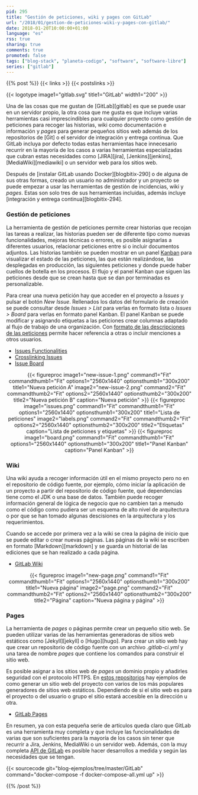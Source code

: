 ```yaml
---
pid: 295
title: "Gestión de peticiones, wiki y pages con GitLab"
url: "/2018/01/gestion-de-peticiones-wiki-y-pages-con-gitlab/"
date: 2018-01-20T10:00:00+01:00
language: "es"
rss: true
sharing: true
comments: true
promoted: false
tags: ["blog-stack", "planeta-codigo", "software", "software-libre"]
series: ["gitlab"]
---
```


{{% post %}}
{{< links >}}
{{< postslinks >}}

{{< logotype image1="gitlab.svg" title1="GitLab" width1="200" >}}

Una de las cosas que me gustan de [GitLab][gitlab] es que se puede usar en un servidor propio, la otra cosa que me gusta es que incluye varias herramientas casi imprescindibles para cualquier proyecto como gestión de peticiones para recoger las historias, wiki como documentación e información y _pages_ para generar pequeños sitios web además de los repositorios de [Git] o el servidor de integración y entrega continua. Que GitLab incluya por defecto todas estas herramientas hace innecesario recurrir en la mayoría de los casos a varias herramientas especializadas que cubran estas necesidades como [JIRA][jira], [Jenkins][jenkins], [MediaWiki][mediawiki] o un servidor web para los sitios web.

Después de [instalar GitLab usando Docker][blogbitix-290] o de alguna de sus otras formas, creado un usuario no administrador y un proyecto se puede empezar a usar las herramientas de gestión de incidencias, wiki y _pages_. Estas son solo tres de sus herramientas incluidas, además incluye [integración y entrega continua][blogbitix-294].

### Gestión de peticiones

La herramienta de gestión de peticiones permite crear historias que recojan las tareas a realizar, las historias pueden ser de diferente tipo como nuevas funcionalidades, mejoras técnicas o errores, es posible asignarlas a diferentes usuarios, relacionar peticiones entre si o incluir documentos adjuntos. Las historias también se pueden mostrar en un panel [Kanban](https://es.wikipedia.org/wiki/Kanban_(desarrollo)) para visualizar el estado de las peticiones, las que están realizándose, las desplegadas en producción, las siguientes peticiones y donde puede haber cuellos de botella en los procesos. El flujo y el panel Kanban que siguen las peticiones desde que se crean hasta que se dan por terminadas es personalizable.

Para crear una nueva petición hay que acceder en el proyecto a _Issues_ y pulsar el botón _New Issue_. Rellenados los datos del formulario de creación se puede consultar desde _Issues > List_ para verlas en formato lista o _Issues > Board_ para verlas en formato panel Kanban. El panel Kanban se puede modificar y asignando etiquetas a las peticiones crear columnas adaptado al flujo de trabajo de una organización. Con [formato de las descripciones de las peticiones](https://docs.gitlab.com/ee/user/markdown.html) permite hacer referencia a otras o incluir menciones a otros usuarios.

* [Issues Functionalities](https://docs.gitlab.com/ee/user/project/issues/issues_functionalities.html#11-reference)
* [Crosslinking Issues](https://docs.gitlab.com/ee/user/project/issues/crosslinking_issues.html)
* [Issue Board](https://about.gitlab.com/features/issueboard/)

<div class="media" style="text-align: center;">
    {{< figureproc
        image1="new-issue-1.png" command1="Fit" commandthumb1="Fit" options1="2560x1440" optionsthumb1="300x200" title1="Nueva petición A"
        image2="new-issue-2.png" command2="Fit" commandthumb2="Fit" options2="2560x1440" optionsthumb2="300x200" title2="Nueva petición B"
        caption="Nueva petición" >}}
    {{< figureproc
        image1="issues.png" command1="Fit" commandthumb1="Fit" options1="2560x1440" optionsthumb1="300x200" title1="Lista de peticiones"
        image2="labels.png" command2="Fit" commandthumb2="Fit" options2="2560x1440" optionsthumb2="300x200" title2="Etiquetas"
        caption="Lista de peticiones y etiquetas" >}}
    {{< figureproc
        image1="board.png" command1="Fit" commandthumb1="Fit" options1="2560x1440" optionsthumb1="300x200" title1="Panel Kanban"
        caption="Panel Kanban" >}}
</div>

### Wiki

Una wiki ayuda a recoger información útil en el mismo proyecto pero no en el repositorio de código fuente, por ejemplo, cómo iniciar la aplicación de un proyecto a partir del repositorio de código fuente, qué dependencias tiene como el JDK o una base de datos. También puede recoger información general de lógica de negocio que no cambien tan a menudo como el código como pudiera ser un esquema de alto nivel de arquitectura o por que se han tomado algunas descisiones en la arquitectura y los requerimientos.

Cuando se accede por primera vez a la wiki se crea la página de inicio que se puede editar o crear nuevas páginas. Las páginas de la wiki se escriben en formato [Markdown][markdown] y se guarda un historial de las ediciones que se han realizado a cada página.

* [GitLab Wiki](https://docs.gitlab.com/ce/user/project/wiki/index.html)

<div class="media" style="text-align: center;">
    {{< figureproc
        image1="new-page.png" command1="Fit" commandthumb1="Fit" options1="2560x1440" optionsthumb1="300x200" title1="Nueva página"
        image2="page.png" command2="Fit" commandthumb2="Fit" options2="2560x1440" optionsthumb2="300x200" title2="Página"
        caption="Nueva página y página" >}}
</div>

### Pages

La herramienta de _pages_ o páginas permite crear un pequeño sitio web. Se pueden utilizar varias de las herramientas generadoras de sitios web estáticos como [Jekyll][jekyll] o [Hugo][hugo]. Para crear un sitio web hay que crear un repositorio de código fuente con un archivo _.gitlab-ci.yml_ y una tarea de nombre _pages_ que contiene los comandos para construir el sitio web.

Es posible asignar a los sitios web de _pages_ un dominio propio y añadirles seguridad con el protocolo HTTPS. En [estos repositorios](https://gitlab.com/pages) hay ejemplos de como generar un sitio web del proyecto con varios de los más populares generadores de sitios web estáticos. Dependiendo de si el sitio web es para el proyecto o del usuario o grupo el sitio estará accesible en la dirección u otra.

* [GitLab Pages](https://docs.gitlab.com/ee/user/project/pages/index.html#gitlab-pages-documentation)

En resumen, ya con esta pequeña serie de artículos queda claro que GitLab es una herramienta muy completa y que incluye las funcionalidades de varias que son suficientes para la mayoría de los casos sin tener que recurrir a Jira, Jenkins, MediaWiki o un servidor web. Además, con la muy completa [API de GitLab](https://docs.gitlab.com/ce/api/) es posible hacer desarrollos a medida y según las necesidades que se tengan.

{{< sourcecode git="blog-ejemplos/tree/master/GitLab" command="docker-compose -f docker-compose-all.yml up" >}}

{{% /post %}}
